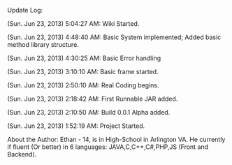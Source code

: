 Update Log:

(Sun. Jun 23, 2013) 5:04:27 AM: Wiki Started.

(Sun. Jun 23, 2013) 4:48:40 AM: Basic System implemented; Added basic method library structure.

(Sun. Jun 23, 2013) 4:30:25 AM: Basic Error handling

(Sun. Jun 23, 2013) 3:10:10 AM: Basic frame started.

(Sun. Jun 23, 2013) 2:50:10 AM: Real Coding begins.

(Sun. Jun 23, 2013) 2:18:42 AM: First Runnable JAR added.

(Sun. Jun 23, 2013) 2:10:50 AM: Build 0.0.1 Alpha added.

(Sun. Jun 23, 2013) 1:52:19 AM: Project Started.

 

About the Author:
Ethan - 14, is in High-School in Arlington VA.
He currently if fluent (Or better) in 6 languages:
JAVA,C,C++,C#,PHP,JS (Front and Backend). 
